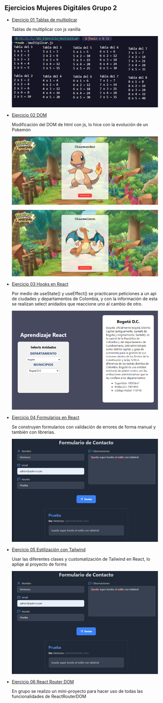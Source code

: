 ## Ejercicios Mujeres Digitáles Grupo 2

- [Ejercicio 01 Tablas de multiplicar](01_Ejercicio_Multiplicar/multiplicar.js)
    
    Tablas de multiplicar con js vanilla

    ![alt text](image-2.png)

-  [Ejercicio 02 DOM](02_DOM)

    Modificación del DOM de html con js, lo hice con la evolución de un Pokemón

    ![alt text](image-3.png)

    ![alt text](image-4.png)

-  [Ejercicio 03 Hooks en React](03_React_Semana_2)

    Por medio de useState() y useEffect() se practicaron peticiones a un api de ciudades y departamentos de Colombia, y con la información de esta se realizan select anidados que reaccione uno al cambio de otro.

    ![alt text](image-5.png)

-  [Ejercicio 04 Formularios en React](04_05_React_Forms_Tailwind)

    Se construyen formularios con validación de errores de forma manual y también con librerias.

    ![alt text](image.png)

-  [Ejercicio 05 Estilización con Tailwind](04_05_React_Forms_Tailwind)

    Usar las diferentes clases y customatización de Tailwind en React, lo apliqe al proyecto de forms

    ![alt text](image-1.png)

-  [Ejercicio 06 React Router DOM](06_ReactRouter_Grupo_A)

    En grupo se realizo un mini-proyecto para hacer uso de todas las funcionalidades de ReactRouterDOM

    